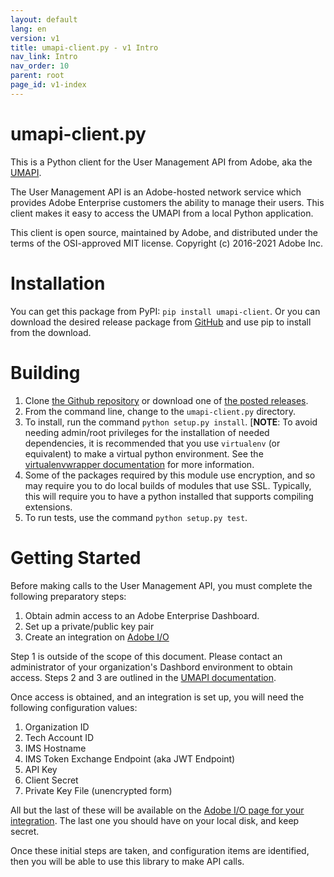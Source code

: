 ```yaml
---
layout: default
lang: en
version: v1
title: umapi-client.py - v1 Intro
nav_link: Intro
nav_order: 10
parent: root
page_id: v1-index
---
```


# umapi-client.py

This is a Python client for the User Management API from Adobe, aka the
[UMAPI](https://www.adobe.io/products/usermanagement/docs/gettingstarted.html).

The User Management API is an Adobe-hosted network service
which provides Adobe Enterprise customers the ability to manage their users.  This
client makes it easy to access the UMAPI from a local Python application.

This client is open source, maintained by Adobe, and distributed under the terms
of the OSI-approved MIT license.  Copyright (c) 2016-2021 Adobe Inc.

# Installation

You can get this package from PyPI: `pip install umapi-client`.
Or you can download the desired release package
from [GitHub](https://github.com/adobe-apiplatform/umapi-client.py/)
and use pip to install from the download.

# Building

1. Clone
[the Github repository](https://github.com/adobe-apiplatform/umapi-client.py/)
or download one of
[the posted releases](https://github.com/adobe-apiplatform/umapi-client.py/releases).
2. From the command line, change to the `umapi-client.py` directory.
3. To install, run the command `python setup.py install`.
[**NOTE**: To avoid needing admin/root privileges for the installation
of needed dependencies,
it is recommended that you use `virtualenv` (or equivalent)
to make a virtual python environment.  See the
[virtualenvwrapper documentation](http://virtualenvwrapper.readthedocs.io/en/latest/index.html)
for more information.
4. Some of the packages required by this module use encryption, and so may
require you to do local builds of modules that use SSL.  Typically, this
will require you to have a python installed that supports compiling
extensions.
5. To run tests, use the command `python setup.py test`.

# Getting Started

Before making calls to the User Management API, you must complete
the following preparatory steps:

1. Obtain admin access to an Adobe Enterprise Dashboard.
2. Set up a private/public key pair
3. Create an integration on [Adobe I/O](https://www.adobe.io/)

Step 1 is outside of the scope of this document.
Please contact an administrator of your organization's
Dashbord environment to obtain access.
Steps 2 and 3 are outlined in the
[UMAPI documentation](https://www.adobe.io/products/usermanagement/docs/gettingstarted.html).

Once access is obtained, and an integration is set up,
you will need the following configuration values:

1. Organization ID
2. Tech Account ID
3. IMS Hostname
4. IMS Token Exchange Endpoint (aka JWT Endpoint)
5. API Key
6. Client Secret
7. Private Key File (unencrypted form)

All but the last of these will be available on the
[Adobe I/O page for your integration](https://www.adobe.io/console/integrations).
The last one you should have on your local disk, and keep secret.

Once these initial steps are taken, and configuration items are identified,
then you will be able to use this library to make API calls.
